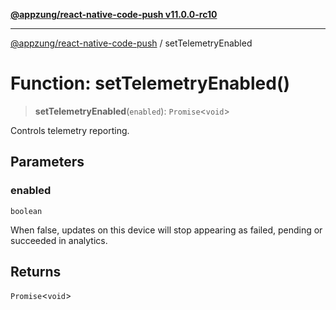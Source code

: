 [**@appzung/react-native-code-push v11.0.0-rc10**](../README.md)

---

[@appzung/react-native-code-push](../README.md) / setTelemetryEnabled

# Function: setTelemetryEnabled()

> **setTelemetryEnabled**(`enabled`): `Promise`\<`void`\>

Controls telemetry reporting.

## Parameters

### enabled

`boolean`

When false, updates on this device will stop appearing as failed, pending or succeeded in analytics.

## Returns

`Promise`\<`void`\>
